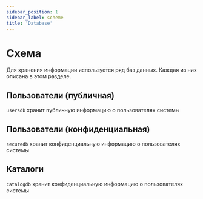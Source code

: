 ```yaml
---
sidebar_position: 1
sidebar_label: scheme
title: 'Database'
---
```


# Схема

Для хранения информации используется ряд баз данных. Каждая из них описана в этом разделе.

## Пользователи (публичная)

`usersdb` хранит публичную информацию о пользователях системы

## Пользователи (конфиденциальная)

`securedb` хранит конфиденциальную информацию о пользователях системы

## Каталоги

`catalogdb` хранит конфиденциальную информацию о пользователях системы

